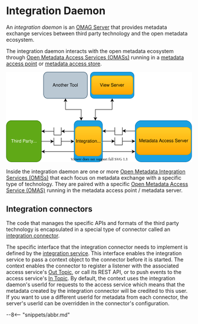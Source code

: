 <!-- SPDX-License-Identifier: CC-BY-4.0 -->
<!-- Copyright Contributors to the Egeria project 2020. -->

# Integration Daemon

An *integration daemon* is an [OMAG Server](omag-server.md) that provides metadata exchange services between third party technology and the open metadata ecosystem.

The integration daemon interacts with the open metadata ecosystem through [Open Metadata Access Services (OMASs)](/egeria-docs/services/omas) running in a [metadata access point](/egeria-docs/concepts/metadata-accces-point) or [metadata access store](/egeria-docs/concepts/metadata-access-store).

![Integration daemon sitting between a third party technology and a metadata access point](integration-daemon.svg)

Inside the integration daemon are one or more [Open Metadata Integration Services (OMISs)](/egeria-docs/services/omis) that each focus on metadata exchange with a specific type of technology. They are paired with a specific [Open Metadata Access Service (OMAS)](/egeria-docs/services/omas) running in the metadata access point / metadata server.


## Integration connectors

The code that manages the specific APIs and formats of the third party technology is encapsulated in a special type of connector called an [integration connector](/egeria-docs/connectors/integration-connector).

The specific interface that the integration connector needs to implement is defined by the [integration service](/egeria-docs/services/omis). This interface enables the integration service to pass a context object to the connector before it is started. The context enables the connector to register a listener with the associated access service's [Out Topic](/egeria-docs/concepts/out-topic), or call its REST API, or to push events to the access service's [In Topic](/egeria-docs/concepts/in-topic). By default, the context uses the integration daemon's userId for requests to the access service which means that the metadata created by the integration connector will be credited to this user. If you want to use a different userId for metadata from each connector, the server's userId can be overridden in the connector's configuration.

--8<-- "snippets/abbr.md"
